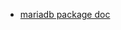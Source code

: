 - [mariadb package doc](https://github.com/mariadb-corporation/mariadb-connector-nodejs/blob/master/documentation/promise-api.md)